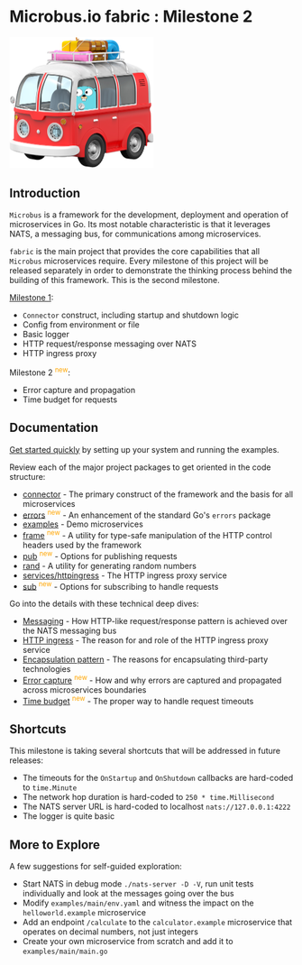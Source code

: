 # Microbus.io fabric : Milestone 2

<img src="docs\gopher-on-bus.png" width=256>

## Introduction

`Microbus` is a framework for the development, deployment and operation of microservices in Go. Its most notable characteristic is that it leverages NATS, a messaging bus, for communications among microservices.

`fabric` is the main project that provides the core capabilities that all `Microbus` microservices require. Every milestone of this project will be released separately in order to demonstrate the thinking process behind the building of this framework. This is the second milestone.

[Milestone 1](https://github.com/microbus-io/fabric/tree/milestone/1):

* `Connector` construct, including startup and shutdown logic
* Config from environment or file
* Basic logger
* HTTP request/response messaging over NATS
* HTTP ingress proxy

Milestone 2 <sup style="color:orange">new</sup>:

* Error capture and propagation
* Time budget for requests

## Documentation

[Get started quickly](docs/quick-start.md) by setting up your system and running the examples.

Review each of the major project packages to get oriented in the code structure:

* [connector](docs/structure/connector.md) - The primary construct of the framework and the basis for all microservices
* [errors](docs/structure/errors.md) <sup style="color:orange">new</sup> - An enhancement of the standard Go's `errors` package 
* [examples](docs/structure/examples.md) - Demo microservices 
* [frame](docs/structure/frame.md) <sup style="color:orange">new</sup> - A utility for type-safe manipulation of the HTTP control headers used by the framework
* [pub](docs/structure/pub.mdd) <sup style="color:orange">new</sup> - Options for publishing requests
* [rand](docs/structure/rand.mdd) - A utility for generating random numbers
* [services/httpingress](docs/structure/services-httpingress.md) - The HTTP ingress proxy service
* [sub](docs/structure/sub.mdd) <sup style="color:orange">new</sup> - Options for subscribing to handle requests

Go into the details with these technical deep dives:

* [Messaging](docs/tech/messaging.md) - How HTTP-like request/response pattern is achieved over the NATS messaging bus
* [HTTP ingress](docs/tech/httpingress.md) - The reason for and role of the HTTP ingress proxy service
* [Encapsulation pattern](docs/tech/encapsulation.md) - The reasons for encapsulating third-party technologies
* [Error capture](docs/tech/errorcapture.md) <sup style="color:orange">new</sup> - How and why errors are captured and propagated across microservices boundaries
* [Time budget](docs/tech/timebudget.md) <sup style="color:orange">new</sup> - The proper way to handle request timeouts

## Shortcuts

This milestone is taking several shortcuts that will be addressed in future releases:

* The timeouts for the `OnStartup` and `OnShutdown` callbacks are hard-coded to `time.Minute`
* The network hop duration is hard-coded to `250 * time.Millisecond`
* The NATS server URL is hard-coded to localhost `nats://127.0.0.1:4222`
* The logger is quite basic

## More to Explore

A few suggestions for self-guided exploration:

* Start NATS in debug mode `./nats-server -D -V`, run unit tests individually and look at the messages going over the bus
* Modify `examples/main/env.yaml` and witness the impact on the `helloworld.example` microservice
* Add an endpoint `/calculate` to the `calculator.example` microservice that operates on decimal numbers, not just integers
* Create your own microservice from scratch and add it to `examples/main/main.go`
